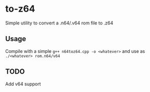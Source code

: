 # to-z64
Simple utility to convert a .n64/.v64 rom file to .z64
## Usage
Compile with a simple `g++ n64toz64.cpp -o <whatever>` and use as `./<whatever> rom.n64/v64`
## TODO
Add v64 support

